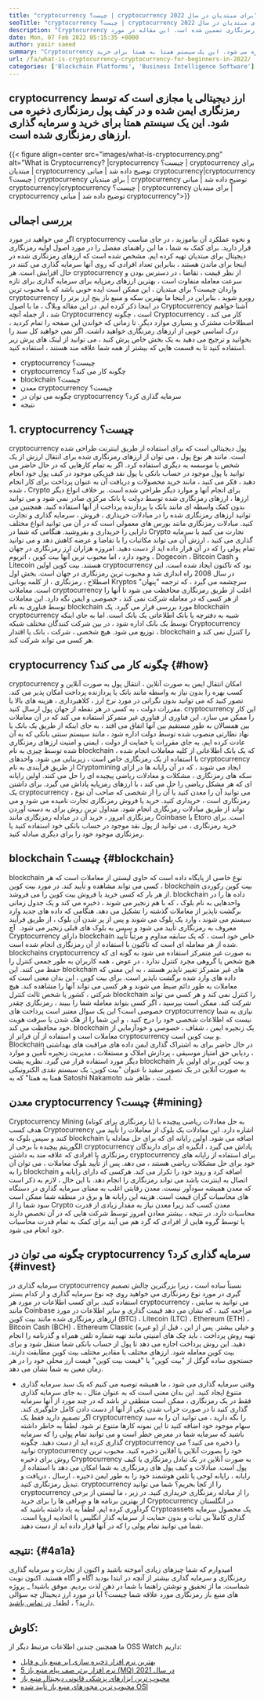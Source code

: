 ```yaml
---
title: "cryptocurrency چیست؟ | cryptocurrency برای مبتدیان در سال 2022" 
seoTitle: "cryptocurrency چیست؟ | cryptocurrency برای مبتدیان در سال 2022" 
description: "Cryptocurrency ارز دیجیتالی یا مجازی است که توسط رمزنگاری تضمین شده است. این مقاله در مورد Cryptocurrency چیست؟ و cryptocurrency برای مبتدیان." 
date: Mon, 07 Feb 2022 05:15:35 +0000
author: yasir saeed
summary: "Cryptocurrency ارز دیجیتالی یا مجازی است که توسط رمزنگاری تأمین می شود و در کیف پول رمزنگاری ذخیره می شود. این یک سیستم همتا به همتا برای خرید & amp ؛ سرمایه گذاری ارزهای رمزپایه." 
url: /fa/what-is-cryptocurrency-cryptocurrency-for-beginners-in-2022/
categories: ['Blockchain Platforms', 'Business Intelligence Software']
---
```


## cryptocurrency ارز دیجیتالی یا مجازی است که توسط رمزنگاری ایمن شده و در کیف پول رمزنگاری ذخیره می شود. این یک سیستم همتا برای خرید و سرمایه گذاری ارزهای رمزنگاری شده است.

{{< figure align=center src="images/what-is-cryptocurrency.png" alt="What is Cryptocurrency? |cryptocurrency چیست؟ | cryptocurrency برای مبتدیان | cryptocurrency توضیح داده شد | مبانی cryptocurrency|cryptocurrency چیست؟ | cryptocurrency برای مبتدیان | cryptocurrency توضیح داده شد | مبانی cryptocurrency|cryptocurrency چیست؟ | cryptocurrency برای مبتدیان | cryptocurrency توضیح داده شد | مبانی cryptocurrency">}}


##  **بررسی اجمالی**  
اگر می خواهید در مورد cryptocurrency و نحوه عملکرد آن بیاموزید ، در جای مناسب قرار دارید. برای کمک به شما ، ما این راهنمای مفصل را در مورد اصول اولیه رمزنگاری دیجیتال برای مبتدیان تهیه کرده ایم. مشخص شده است که ارزهای رمزنگاری شده در اینجا برای ماندن هستند ، بنابراین تعداد افرادی که روی آنها سرمایه گذاری می کنند در حال افزایش است.
هر cryptocurrency از نظر قیمت ، تقاضا ، در دسترس بودن و سرعت معامله متفاوت است ، بهترین ارزهای رمزپایه برای سرمایه گذاری برای تازه واردان چیست؟ برای مبتدیان ، این ممکن است ایده خوبی باشد که با محبوب ترین cryptocurrency روبرو شوید ، بنابراین در اینجا ما بهترین سکه و منبع باز پنج ارز برتر را در اینجا ذکر کرده ایم.
در این مقاله وبلاگ ، ما با اصول Cryptocurrency آشنا خواهیم شد ، از جمله آنچه Cryptocurrency است ، چگونه Cryptocurrency کار می کند ، اصطلاحات مشترک و بسیاری موارد دیگر. تا زمانی که خواندن این صفحه را تمام کردید ، درک اساسی خوبی از ارزهای رمزنگاری خواهید داشت. اگر نمی خواهید کل سند را بخوانید و ترجیح می دهید به یک بخش خاص پرش کنید ، می توانید از لینک های پرش زیر استفاده کنید تا به قسمت هایی که بیشتر از همه شما علاقه مند هستند ، استفاده کنید.
  * cryptocurrency چیست؟
  * cryptocurrency چگونه کار می کند؟
  * blockchain چیست؟
  * معدن cryptocurrency چیست؟
  * چگونه می توان در cryptocurrency سرمایه گذاری کرد؟
  * نتیجه

## 1. cryptocurrency چیست؟
cryptocurrency پول دیجیتالی است که برای استفاده از طریق اینترنت طراحی شده است. مانند هر نوع پول ، می توان از ارزهای رمزنگاری شده برای انتقال ارزش از یک شخص یا موسسه به دیگری استفاده کرد. اگر به تمام کارهایی که در حال حاضر می توانید با پول موجود در حساب بانکی یا پول نقد فیزیکی موجود در کیف پول خود انجام دهید ، فکر می کنید ، مانند خرید محصولات و دریافت آن به عنوان پرداخت برای کار انجام شده ، Crypto برای انجام آنها و موارد دیگر طراحی شده است.
بر خلاف انواع دیگر ارزها ، ارزهای رمزنگاری شده توسط دولت یا بانک مرکزی صادر نمی شود و می توانید بدون کمک واسطه ای مانند بانک یا پردازنده پرداخت از آنها استفاده کنید.
همچنین می توانید ارزهای رمزنگاری شده را در مبادلات خریداری ، فروش ، سرمایه گذاری و تجارت کنید. مبادلات رمزنگاری مانند بورس های معمولی است که در آن می توانید انواع مختلف دارایی را خریداری و بفروشید. هنگامی که شما در Crypto تجارت می کنید یا سرمایه گذاری می کنید ، ارزش آن می تواند مکاتبات را با تقاضا و عرضه کاهش دهد و می توانید تمام پولی را که در آن قرار داده اید از دست دهید.
امروزه هزاران ارز رمزنگاری در جهان وجود دارد ، اما محبوب ترین آنها بیت کوین ، اتریوم ، Dogecoin ، Bitcoin Cash و Litecoin هستند. بیت کوین اولین cryptocurrency بود که تاکنون ایجاد شده است. این در سال 2008 راه اندازی شد و محبوب ترین رمزنگاری در جهان است.
بخش اول اصطلاح ، رمزنگاری ، از کلمه یونانی Kryptos سرچشمه می گیرد ، که ترجمه "پنهان" است. معاملات cryptocurrency اغلب از طریق رمزنگاری محافظت می شود تا آنها را از هر کسی که در معامله شرکت نمی کند ، خصوصی و ایمن نگه دارد. این معاملات توسط فناوری به نام blockchain مورد بررسی قرار می گیرد.
یک blockchain cryptocurrency شبیه به دفترچه یا بانک اطلاعاتی یک بانک است. اما به جای اینکه توسط یک بانک اداره شود ، در بین شرکت کنندگان مختلف شبکه Cryptocurrency توزیع می شود. هیچ شخصی ، شرکت ، بانک یا اقتدار ، blockchain را کنترل نمی کند و هر کسی می تواند شرکت کند.

## cryptocurrency چگونه کار می کند؟ {#how}

cryptocurrency امکان انتقال ایمن به صورت آنلاین ، انتقال پول به صورت آنلاین و کسب بهره را بدون نیاز به واسطه مانند بانک یا پردازنده پرداخت امکان پذیر می کند. تصور کنید که می توانید بدون نگرانی در مورد نرخ ارز ، کلاهبرداری ، هزینه های بالا یا مقررات دولت ، به کسی در هر نقطه از جهان پول ارسال کنید. cryptocurrency این کار را ممکن می سازد.
این فناوری از فناوری غیر متمرکز استفاده می کند که در آن معاملات بین همسالان به طور مستقیم بین آنها اتفاق می افتد ، به جای اینکه از طریق یک بانک یا نهاد نظارتی منصوب شده توسط دولت اداره شود ، مانند سیستم سنتی بانکی که به آن عادت کرده ایم.
به جای مقررات یا حمایت از دولت ، ایمنی و امنیت ارزهای رمزنگاری شده توسط چیزی به نام blockchain ، که یک بانک اطلاعاتی از کلیه معاملات انجام شده با استفاده از یک رمزنگاری خاص است ، زیربنایی می شود.
واحدهای cryptocurrency از طریق فرآیندی به نام Cryptomining ایجاد می شوند ، که در آن رایانه ها در ازای سکه های رمزنگاری ، مشکلات و معادلات ریاضی پیچیده ای را حل می کنند. اولین رایانه ای که هر مشکل ریاضی را حل می کند ، با ارزهای رمزپایه پاداش می گیرد.
برای داشتن یک cryptocurrency ، می توانید آن را معدن کنید یا آن را از شخصی که صاحب آن نوع رمزنگاری است ، خریداری کنید. خرید یا فروش رمزنگاری تجارت نامیده می شود و می تواند از طریق مبادلات رمزنگاری انجام شود. متداول ترین روش برای به دست آوردن رمزنگاری امروز ، خرید آن در مبادله رمزنگاری مانند Coinbase یا Etoro است. برای خرید رمزنگاری ، می توانید از پول نقد موجود در حساب بانکی خود استفاده کنید یا رمزنگاری موجود خود را برای دیگری مبادله کنید.

## blockchain چیست؟ {#blockchain}

blockchain نوع خاصی از پایگاه داده است که حاوی لیستی از معاملات است که هر کسی می تواند مشاهده و تأیید کند. در مورد بیت کوین ، blockchain بیت کوین رکوردی از هر بار که کسی خرید یا فروش بیت کوین را می فروشد. blockchain داده ها را در واحدهایی به نام بلوک ، که با هم زنجیر می شوند ، ذخیره می کند و یک جدول زمانی برگشت ناپذیر از معاملات گذشته را تشکیل می دهد. هنگامی که داده های جدید وارد سیستم می شوند ، وارد یک بلوک می شوند و پس از پر شدن آن بلوک ، از طریق فرآیند معروف به رمزنگاری تأیید می شود و سپس به بلوک های قبلی زنجیر می شود.
‍ آچ Cryptocurrency دارای blockchain خاص خود است ، که یک سابقه مداوم و مرتباً تأیید شده از هر معامله ای است که تاکنون با استفاده از آن رمزنگاری انجام شده است. blockchains cryptocurrency به صورت غیر متمرکز استفاده می شود به گونه ای که هیچ شخص یا گروهی مجرد کنترل ندارد ، در عوض ، همه کاربران به طور جمعی کنترل را حفظ می کنند. این blockchain های غیر متمرکز تغییر ناپذیر هستند ، به این معنی که داده های وارد شده برگشت ناپذیر است. برای بیت کوین ، این بدان معنی است که معاملات به طور دائم ضبط می شوند و هر کسی می تواند آنها را مشاهده کند. هیچ شرکتی ، کشور یا شخص ثالث کنترل blockchain را کنترل نمی کند و هر کسی می تواند شرکت کند.
ممکن است بپرسید ، اگر کسی بتواند معامله شما را ببیند ، رمزنگاری چقدر خصوصی است؟ این یک سوال معتبر است پرداخت های cryptocurrency نیازی به شما نیست که اطلاعات شخصی خود را درج کنید ، و این شما را از هک شدن یا سرقت هویت خود محافظت می کند. blockchain یک زنجیره ایمن ، شفاف ، خصوصی و خودآزمایی از معاملات است و استفاده از آن فراتر از cryptocurrency و بیت کوین است. Blockchain در حال حاضر برای به اشتراک گذاری ایمن داده های مراقبت های بهداشتی ، ردیابی حق امتیاز موسیقی ، پردازش املاک و مستغلات ، مدیریت زنجیره تأمین و موارد دیگر مورد استفاده قرار می گیرد. نظریه پشت blockchain و بیت کوین برای اولین بار به صورت آنلاین در یک تصویر سفید با عنوان "بیت کوین: یک سیستم نقدی الکترونیکی همتا به همتا" که به Satoshi Nakamoto است ، ظاهر شد.

## معدن cryptocurrency چیست؟ {#mining}

Cryptocurrency Mining (یا رمزنگاری برای کوتاه) به حل معادلات ریاضی پیچیده با هدف کسب Cryptocurrency اشاره دارد. این معادلات یک بلوک از معاملات را تأیید می کنند و سپس بلوک به blockchain اضافه می شود. اولین رایانه ای که برای حل معادله یا الگوریتم پیچیده با برخی از cryptocurrency پاداش می گیرد ، انگیزه ای برای دارندگان رمزنگاری یا افرادی که علاقه مند به داشتن cryptocurrency برای استفاده از رایانه های خود برای حل مشکلات ریاضی هستند ، می دهد.
پس از تأیید بلوک معاملات ، می توان آن را به blockchain اضافه کرد و روند خود را تکرار می کند. هرکسی که دارای رایانه و اتصال به اینترنت باشد می تواند رمزنگاری را انجام دهد. با این حال ، لازم به ذکر است که معدن همیشه سودآور نیست. معدن رقابتی اغلب به معنای سرمایه گذاری در دستگاه های محاسبات گران قیمت است. هزینه این رایانه ها و برق در منطقه شما ممکن است سود شما را از Crypto معدن کسب کند زیرا معدن نیاز به مقدار زیادی از قدرت محاسبات دارد. در نتیجه ، بیشتر معادن امروز توسط شرکت هایی که در آن تخصص دارند یا توسط گروه هایی از افرادی که گرد هم می آیند برای کمک به تمام قدرت محاسبات خود انجام می شود.

## چگونه می توان در cryptocurrency سرمایه گذاری کرد؟ {#invest}

سرمایه گذاری در cryptocurrency نسبتاً ساده است ، زیرا بزرگترین چالش تصمیم گیری در مورد نوع رمزنگاری می خواهید روی چه نوع سرمایه گذاری و از کدام بستر استفاده کنید. برای کسب اطلاعات در مورد هر cryptocurrency ، می توانید به سایتی مانند Coinbase مراجعه کنید ، که نشان می دهد قیمت گذاری و سایر اطلاعات در مورد ارزهای رمزنگاری شده مانند بیت کوین (BTC) ، Litecoin (LTC) ، Ethereum (ETH) ، Bitcoin Cash (BCH) ، Ethereum Classic (و غیره) و خیلی بیشتر.
پس از این ، قبل از تهیه روش پرداخت ، باید چک های امنیتی مانند تهیه شماره تلفن همراه و گذرنامه را انجام دهید. این روش پرداخت اجازه می دهد تا پول از حساب بانکی شما منتقل شود و برای بیت کوین معامله شود. ارزهای مختلف با مقادیر مختلف بیت کوین مطابقت دارند. جستجوی ساده گوگل از "بیت کوین" یا "قیمت بیت کوین" قیمت ارز محلی خود را در هر زمان معین به شما نشان می دهد.
- وقتی سرمایه گذاری می شود ، ما همیشه توصیه می کنیم که یک سبد سرمایه گذاری متنوع ایجاد کنید. این بدان معنی است که به عنوان مثال ، به جای سرمایه گذاری فقط در یک رمزنگاری ، ممکن است منطقی تر باشد که در چند مورد از آنها سرمایه گذاری کنید تا در صورت خراب شدن یکی از آنها از دست دادن کامل جلوگیری کند. اگر تصمیم دارید فقط یک cryptocurrency را نگه دارید ، می توانید آن را به سبد سهام موجود خود اضافه کنید تا این نمونه کارها متنوع تر شود. لطفاً به خاطر داشته باشید که سرمایه شما در معرض خطر است و می توانید تمام پولی را که سرمایه گذاری کرده اید از دست دهید.
چگونه cryptocurrency را ذخیره می کنید؟ می توانید cryptocurrency خود را بصورت آنلاین یا آفلاین ذخیره کنید. محبوب ترین روش برای ذخیره Cryptocurrency به صورت آنلاین در یک تبادل رمزنگاری یا کیف پول است. مبادلات و کیف پول های رمزنگاری به شما امکان می دهد با استفاده از رایانه ، رایانه لوحی یا تلفن هوشمند خود را به طور ایمن ذخیره ، ارسال ، دریافت و تبدیل رمزنگاری کنید.
cryptocurrency را از کجا بخریم؟ شما می توانید cryptocurrency را از مبادله رمزنگاری خریداری کنید. در زیر ، ما لیستی از برخی از بهترین برنامه ها و صرافی ها را برای خرید Cryptocurrency در انگلستان گردآوری کرده ایم. لطفاً به یاد داشته باشید که Cryptoassets یک محصول سرمایه گذاری کاملاً بی ثبات و بدون حمایت از سرمایه گذار انگلیس یا اتحادیه اروپا است. شما می توانید تمام پولی را که در آنها قرار داده اید از دست دهید.

##  **نتیجه:**   {#4a1a}

امیدوارم که شما چیزهای زیادی آموخته باشید و اکنون از تجارت و سرمایه گذاری رمزنگاری و سرمایه گذاری بیشتر از آنچه در ابتدا بودید آگاه و آگاه هستید. اکنون نوبت شماست. ما از تحقیق و نوشتن راهنما با شما در ذهن لذت بردیم. موفق باشید!
_ پروژه های منبع باز رمزنگاری مورد علاقه شما چیست؟ آیا در مورد ارز دیجیتال چه سؤالی دارید؟ ، لطفا_ [در تماس باشید][1].

## کاوش:
ما همچنین چندین اطلاعات مرتبط دیگر از OSS Watch داریم:
  * [بهترین نرم افزار ذخیره سازی ابر منبع باز و فایل][2]
  * [5 نرم افزار برتر صف پیام منبع باز (MQ) در سال 2021][3]
  * [محبوب ترین ابزارهای پزشکی قانونی دیجیتال منبع باز][4]
  * [محبوب ترین مجوزهای منبع باز تأیید شده OSI][5]



 [1]: mailto:yasir.saeed@aspose.com
 [2]: https://products.containerize.com/backup-and-sync/
 [3]: https://blog.containerize.com/message-queue-software/top-5-open-source-message-queue-software-in-2021/
 [4]: https://blog.containerize.com/digital-forensic-tools/top-5-open-source-digital-forensic-tools-in-2021/
 [5]: https://blog.containerize.com/licenses-standards/top-5-most-popular-osi-approved-open-source-licenses-of-2021/
